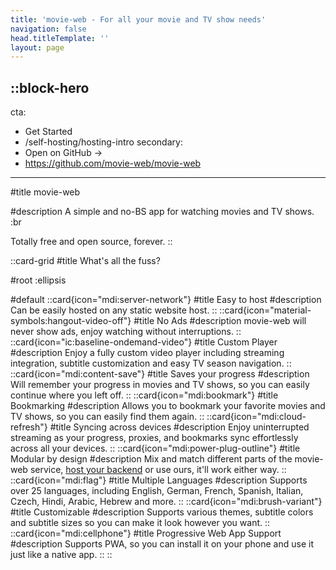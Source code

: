 ```yaml
---
title: 'movie-web - For all your movie and TV show needs'
navigation: false
head.titleTemplate: ''
layout: page
---
```


::block-hero
---
cta:
  - Get Started
  - /self-hosting/hosting-intro
secondary:
  - Open on GitHub →
  - https://github.com/movie-web/movie-web
---

#title
movie-web

#description
A simple and no-BS app for watching movies and TV shows. :br

Totally free and open source, forever.
::

::card-grid
#title
What's all the fuss?

#root
:ellipsis

#default
  ::card{icon="mdi:server-network"}
  #title
  Easy to host
  #description
  Can be easily hosted on any static website host.
  ::
  ::card{icon="material-symbols:hangout-video-off"}
  #title
  No Ads
  #description
  movie-web will never show ads, enjoy watching without interruptions.
  ::
  ::card{icon="ic:baseline-ondemand-video"}
  #title
  Custom Player
  #description
  Enjoy a fully custom video player including streaming integration, subtitle customization and easy TV season navigation.
  ::
  ::card{icon="mdi:content-save"}
  #title
  Saves your progress
  #description
  Will remember your progress in movies and TV shows, so you can easily continue where you left off.
  ::
  ::card{icon="mdi:bookmark"}
  #title
  Bookmarking
  #description
  Allows you to bookmark your favorite movies and TV shows, so you can easily find them again.
  ::
  ::card{icon="mdi:cloud-refresh"}
  #title
  Syncing across devices
  #description
  Enjoy uninterrupted streaming as your progress, proxies, and bookmarks sync effortlessly across all your devices.
  ::
  ::card{icon="mdi:power-plug-outline"}
  #title
  Modular by design
  #description
  Mix and match different parts of the movie-web service, [host your backend](4.backend/1.deploy.md) or use ours, it'll work either way.
  ::
  ::card{icon="mdi:flag"}
  #title
  Multiple Languages
  #description
  Supports over 25 languages, including English, German, French, Spanish, Italian, Czech, Hindi, Arabic, Hebrew and more.
  ::
  ::card{icon="mdi:brush-variant"}
  #title
  Customizable
  #description
  Supports various themes, subtitle colors and subtitle sizes so you can make it look however you want.
  ::
  ::card{icon="mdi:cellphone"}
  #title
  Progressive Web App Support
  #description
  Supports PWA, so you can install it on your phone and use it just like a native app.
  ::
::
